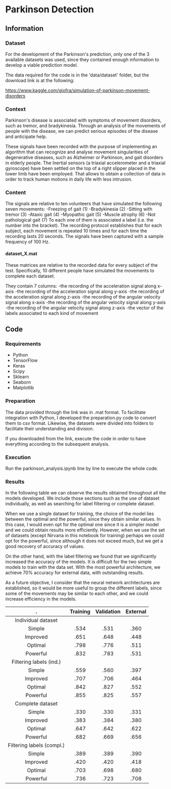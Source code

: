 # Parkinson Detection

## Information

### Dataset
For the development of the Parkinson's prediction, only one of the 3 available datasets was used, since they contained enough information to develop a viable prediction model.

The data required for the code is in the 'data/dataset' folder, but the download link is at the following:

https://www.kaggle.com/giofra/simulation-of-parkinson-movement-disorders

### Context
Parkinson's disease is associated with symptoms of movement disorders, such as tremor, and bradykinesia. Through an analysis of the movements of people with the disease, we can predict serious episodes of the disease and anticipate help.

These signals have been recorded with the purpose of implementing an algorithm that can recognize and analyse movement singularities of degenerative diseases, such as Alzheimer or Parkinson, and gait disorders in elderly people. The Inertial sensors (a triaxial accelerometer and a triaxial gyroscope) have been settled on the top of a right slipper placed in the lower limb have
been employed. That allows to obtain a collection of data in order to track human motions in daily life with less intrusion.

### Content
The signals are relative to ten volunteers that have simulated the following seven movements:
-Freezing of gait (1)
-Bradykinesia (2)
-Sitting with tremor (3)
-Ataxic gait (4)
-Myopathic gait (5)
-Muscle atrophy (6)
-Not pathological gait (7)
To each one of them is associated a label (i.e. the number into the bracket).
The recording protocol establishes that for each subject, each movement is repeated 10 times and for each time the recording lasts 20 seconds. The signals have been captured with a sample frequency of 100 Hz.

[comment]: <> (#### actidnX.mat)

[comment]: <> (This is the response vector relative to the features matrix 'feat1')

#### dataset_X.mat
These matrices are relative to the recorded data for every subject of the test. Specifically, 10 different people have simulated the movements to complete each dataset.

They contain 7 columns:
-the recording of the acceleration signal along x-axis
-the recording of the acceleration signal along y-axis
-the recording of the acceleration signal along z-axis
-the recording of the angular velocity signal along x-axis
-the recording of the angular velocity signal along y-axis
-the recording of the angular velocity signal along z-axis
-the vector of the labels associated to each kind of movement

[comment]: <> (#### featX.mat)

## Code

### Requirements

* Python
* TensorFlow
* Keras
* Scipy
* Sklearn
* Seaborn
* Matplotlib

### Preparation
The data provided through the link was in .mat format. To facilitate integration with Python, I developed the preparation.py code to convert them to csv format. Likewise, the datasets were divided into folders to facilitate their understanding and division.

If you downloaded from the link, execute the code in order to have everything according to the subsequent analysis.

### Execution
Run the parkinson_analysis.ipynb line by line to execute the whole code.

### Results

In the following table we can observe the results obtained throughout all the models developed. We include those sections such as the use of dataset individually, as well as searching for label filtering or complete dataset.

When we use a single dataset for training, the choice of the model lies between the optimal and the powerful, since they obtain similar values. In this case, I would even opt for the optimal one since it is a simpler model and we could obtain results more efficiently. However, when we use the set of datasets (except Nirvana in this notebook for training) perhaps we could opt for the powerful, since although it does not exceed much, but we get a good recovery of accuracy of values.

On the other hand, with the label filtering we found that we significantly increased the accuracy of the models. It is difficult for the two simple models to train with the data set. With the most powerful architecture, we achieve 70% accuracy for external data, with outstanding results.

As a future objective, I consider that the neural network architectures are established, so it would be more useful to group the different labels, since some of the movements may be similar to each other, and we could increase efficiency in the models.

| . | Training | Validation | External |
| :---: | :---: | :---: | :---: |
| Individual dataset |  |
| Simple | .534 | .531 | .360 |
| Improved | .651 | .648 | .448 |
| Optimal | .798 | .776 | .511 |
| Powerful | .832 | .783 | .531 |
| Filtering labels (ind.) |  |
| Simple | .559 | .560 | .397 |
| Improved | .707 | .706 | .464 |
| Optimal | .842 | .827 | .552 |
| Powerful | .855 | .825 | .557 |
| Complete dataset |  |
| Simple | .330 | .330 | .331 |
| Improved | .383 | .384 | .380 |
| Optimal | .647 | .642 | .622 |
| Powerful | .682 | .669 | .656 |
| Filtering labels (compl.) |  |
| Simple | .389 | .389 | .390 |
| Improved | .420 | .420 | .418 |
| Optimal | .703 | .698 | .680 |
| Powerful | .736 | .723 | .708 |
